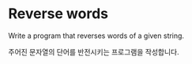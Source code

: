 # Reverse words

Write a program that reverses words of a given string.

주어진 문자열의 단어를 반전시키는 프로그램을 작성합니다.
